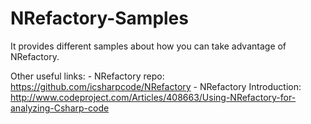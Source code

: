 NRefactory-Samples
==================

It provides different samples about how you can take advantage of NRefactory.

Other useful links:
    - NRefactory repo: https://github.com/icsharpcode/NRefactory
    - NRefactory Introduction: http://www.codeproject.com/Articles/408663/Using-NRefactory-for-analyzing-Csharp-code
